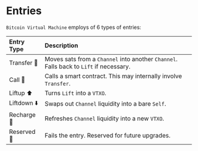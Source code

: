 # Entries
`Bitcoin Virtual Machine` employs of 6 types of entries:

| Entry Type       |  Description                                                                           |
|:-----------------|:---------------------------------------------------------------------------------------|
| Transfer 💸      | Moves sats from a `Channel` into another `Channel`. Falls back to `Lift` if necessary. |
| Call 📡          | Calls a smart contract. This may internally involve `Transfer`.                        |
| Liftup ⬆️        | Turns `Lift` into a `VTXO`.                                                            |
| Liftdown ⬇️      | Swaps out `Channel` liquidity into a bare `Self`.                                      |
| Recharge 🔋      | Refreshes `Channel` liquidity into a new `VTXO`.                                       |
| Reserved 📁      | Fails the entry. Reserved for future upgrades.                                         |